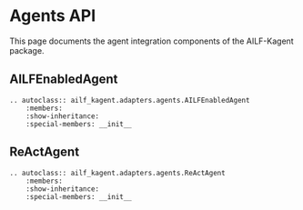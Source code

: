 # Agents API

This page documents the agent integration components of the AILF-Kagent package.

## AILFEnabledAgent

```{eval-rst}
.. autoclass:: ailf_kagent.adapters.agents.AILFEnabledAgent
    :members:
    :show-inheritance:
    :special-members: __init__
```

## ReActAgent

```{eval-rst}
.. autoclass:: ailf_kagent.adapters.agents.ReActAgent
    :members:
    :show-inheritance:
    :special-members: __init__
```
